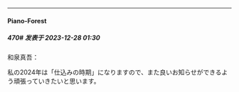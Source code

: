 
*****

####  Piano-Forest  
##### 470#       发表于 2023-12-28 01:30

和泉真吾：

私の2024年は「仕込みの時期」になりますので、また良いお知らせができるよう頑張っていきたいと思います。

